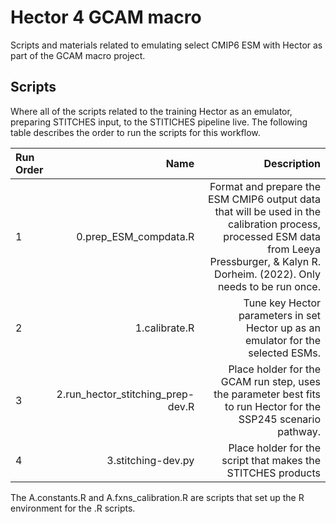 # Hector 4 GCAM macro
Scripts and materials related to emulating select CMIP6 ESM with Hector as part of the GCAM macro project. 

## Scripts 

Where all of the scripts related to the training Hector as an emulator, preparing 
STITCHES input, to the STITICHES pipeline live. The following table describes the 
order to run the scripts for this workflow. 


| Run Order|Name                             | Description                                              |  
|:---------|--------------------------------:|---------------------------------------------------------:|
|1         | 0.prep_ESM_compdata.R           | Format and prepare the ESM CMIP6 output data that will be used in the calibration process, processed ESM data from Leeya Pressburger, & Kalyn R. Dorheim. (2022). Only needs to be run once.|  
|2         | 1.calibrate.R                   | Tune key Hector parameters in set Hector up as an emulator for the selected ESMs.|
|3         | 2.run_hector_stitching_prep-dev.R |Place holder for the GCAM run step, uses the parameter best fits to run Hector for the SSP245 scenario pathway.  | 
|4         | 3.stitching-dev.py              |Place holder for the script that makes the STITCHES products| 


The A.constants.R and A.fxns_calibration.R are scripts that set up the R environment for the .R scripts. 